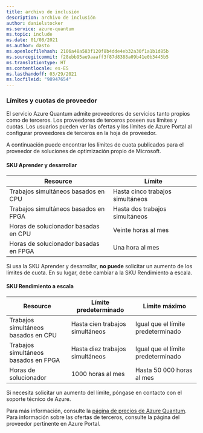 ```yaml
---
title: archivo de inclusión
description: archivo de inclusión
author: danielstocker
ms.service: azure-quantum
ms.topic: include
ms.date: 01/08/2021
ms.author: dasto
ms.openlocfilehash: 2106a48a583f120f8b4dde4eb32a30f1a1b1d85b
ms.sourcegitcommit: f28ebb95ae9aaaff3f87d8388a09b41e0b3445b5
ms.translationtype: HT
ms.contentlocale: es-ES
ms.lasthandoff: 03/29/2021
ms.locfileid: "98947654"
---
```

### <a name="provider-limits--quota"></a>Límites y cuotas de proveedor

El servicio Azure Quantum admite proveedores de servicios tanto propios como de terceros. Los proveedores de terceros poseen sus límites y cuotas. Los usuarios pueden ver las ofertas y los límites de Azure Portal al configurar proveedores de terceros en la hoja de proveedor. 

A continuación puede encontrar los límites de cuota publicados para el proveedor de soluciones de optimización propio de Microsoft. 

#### <a name="learn--develop-sku"></a>SKU Aprender y desarrollar

| Resource | Límite |
| --- | --- |
| Trabajos simultáneos basados en CPU | Hasta cinco trabajos simultáneos |
| Trabajos simultáneos basados en FPGA | Hasta dos trabajos simultáneos |
| Horas de solucionador basadas en CPU | Veinte horas al mes  |
| Horas de solucionador basadas en FPGA | Una hora al mes  |

Si usa la SKU Aprender y desarrollar, **no puede**  solicitar un aumento de los límites de cuota. En su lugar, debe cambiar a la SKU Rendimiento a escala.

#### <a name="performance-at-scale-sku"></a>SKU Rendimiento a escala

| Resource | Límite predeterminado | Límite máximo |
| --- | --- | --- |
| Trabajos simultáneos basados en CPU | Hasta cien trabajos simultáneos | Igual que el límite predeterminado |
| Trabajos simultáneos basados en FPGA | Hasta diez trabajos simultáneos | Igual que el límite predeterminado |
| Horas de solucionador | 1000 horas al mes  | Hasta 50 000 horas al mes |

Si necesita solicitar un aumento del límite, póngase en contacto con el soporte técnico de Azure. 

Para más información, consulte la [página de precios de Azure Quantum](https://aka.ms/AQ/Pricing).
Para información sobre las ofertas de terceros, consulte la página del proveedor pertinente en Azure Portal.
